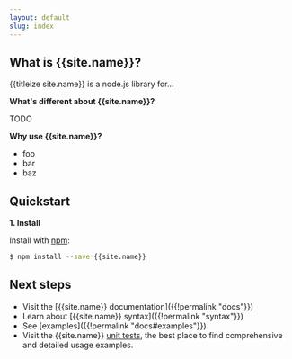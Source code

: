 ```yaml
---
layout: default
slug: index
---
```


## What is {{site.name}}?

{{titleize site.name}} is a node.js library for...

**What's different about {{site.name}}?**

TODO

**Why use {{site.name}}?**

- foo
- bar
- baz


## Quickstart

**1. Install**

Install with [npm](https://www.npmjs.com/):

```sh
$ npm install --save {{site.name}}
```



## Next steps

- Visit the [{{site.name}} documentation]({{!permalink "docs"}})
- Learn about [{{site.name}} syntax]({{!permalink "syntax"}})
- See [examples]({{!permalink "docs#examples"}})
- Visit the {{site.name}} [unit tests]({{site.href}}/test), the best place to find comprehensive and detailed usage examples.
